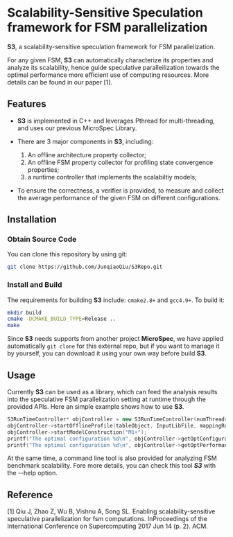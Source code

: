 # Scalability-Sensitive Speculation framework for FSM parallelization

**S3**, a scalability-sensitive speculation framework for FSM parallelization.

For any given FSM, **S3** can automatically characterize its properties and analyze its scalability, hence guide speculative paralleilization towards the optimal performance more efficient use of computing resources. More details can be found in our paper [1].

## Features
- **S3** is implemented in C++ and leverages Pthread for multi-threading, and uses  our previous MicroSpec Library. 

- There are 3 major components in **S3**, including: 
	1. An offline architecture property collector;
	2. An offline FSM property collector for profiling state convergence properties;
	3. a runtime controller that implements the scalabiltiy models;

- To ensure the correctness, a verifier is provided, to measure and collect the average performance of the given FSM on different configurations.

## Installation

### Obtain Source Code
You can clone this repository by using git:

```sh
git clone https://github.com/JunqiaoQiu/S3Repo.git
```
### Install and Build

The requirements for building **S3** include: `cmake2.8+` and `gcc4.9+`. To build it:

```sh
mkdir build
cmake -DCMAKE_BUILD_TYPE=Release ..
make
```

Since **S3** needs supports from another project **MicroSpec**, we have applied automatically `git clone` for this external repo, but if you want to manage it by yourself, you can download it using your own way before build **S3**.

## Usage

Currently **S3** can be used as a library, which can feed the analysis results into the speculative FSM parallelization setting at runtime through the provided APIs. Here an simple example shows how to use **S3**. 

```cpp
S3RunTimeController* objController = new S3RunTimeController(numThreads, testLength);
objController->startOfflineProfile(tableObject, InputLibFile, mappingRule);
objController->startModelConstruction("M1+");
printf("The optimal configuration %d\n", objController->getOptConfiguration());
printf("The optimal configuration %d\n", objController->getOptPerformance());

```

At the same time, a command line tool is also provided for analyzing FSM benchmark scalability. Fore more details, you can check this tool **_S3_** with the --help option. 

## Reference
[1] Qiu J, Zhao Z, Wu B, Vishnu A, Song SL. Enabling scalability-sensitive speculative parallelization for fsm computations. InProceedings of the International Conference on Supercomputing 2017 Jun 14 (p. 2). ACM.

